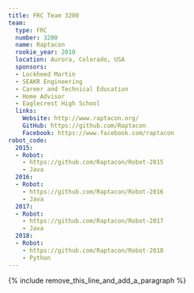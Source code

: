 ```yaml
---
title: FRC Team 3200
team:
  type: FRC
  number: 3200
  name: Raptacon
  rookie_year: 2010
  location: Aurora, Colorado, USA
  sponsors:
  - Lockheed Martin
  - SEAKR Engineering
  - Career and Technical Education
  - Home Advisor
  - Eaglecrest High School
  links:
    Website: http://www.raptacon.org/
    GitHub: https://github.com/Raptacon
    Facebook: https://www.facebook.com/raptacon
robot_code:
  2015:
  - Robot:
    - https://github.com/Raptacon/Robot-2015
    - Java
  2016:
  - Robot:
    - https://github.com/Raptacon/Robot-2016
    - Java
  2017:
  - Robot:
    - https://github.com/Raptacon/Robot-2017
    - Java
  2018:
  - Robot:
    - https://github.com/Raptacon/Robot-2018
    - Python
---
```


{% include remove_this_line_and_add_a_paragraph %}